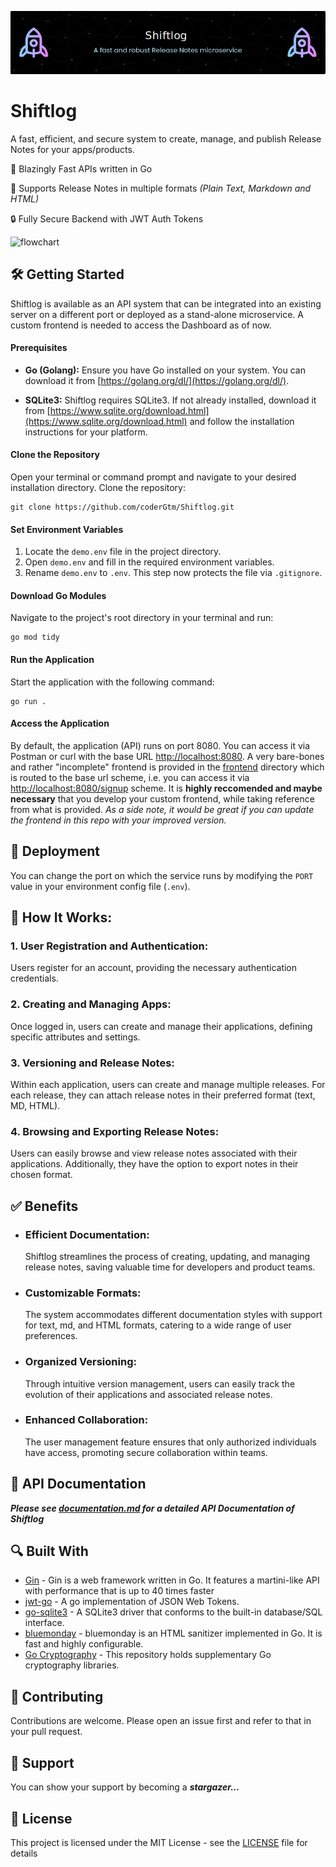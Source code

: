 ![Header](/Shiftlog.png)

# Shiftlog

A fast, efficient, and secure system to create, manage, and publish Release Notes for your apps/products.

🚀 Blazingly Fast APIs written in Go

🔖 Supports Release Notes in multiple formats *(Plain Text, Markdown and HTML)*

🔒 Fully Secure Backend with JWT Auth Tokens

![flowchart](https://github.com/coderGtm/Shiftlog/assets/66418526/827e98d1-be10-4fdb-bff6-00b8283148bb)

## 🛠️ Getting Started

Shiftlog is available as an API system that can be integrated into an existing server on a different port or deployed as a stand-alone microservice. A custom frontend is needed to access the Dashboard as of now.

#### Prerequisites

- **Go (Golang):** Ensure you have Go installed on your system. You can download it from [https://golang.org/dl/](https://golang.org/dl/).

- **SQLite3:** Shiftlog requires SQLite3. If not already installed, download it from [https://www.sqlite.org/download.html](https://www.sqlite.org/download.html) and follow the installation instructions for your platform.

#### Clone the Repository

Open your terminal or command prompt and navigate to your desired installation directory. Clone the repository:

```shell
git clone https://github.com/coderGtm/Shiftlog.git
```

#### Set Environment Variables

1. Locate the `demo.env` file in the project directory.
2. Open `demo.env` and fill in the required environment variables.
3. Rename `demo.env` to `.env`. This step now protects the file via `.gitignore`.

#### Download Go Modules

Navigate to the project's root directory in your terminal and run:

```shell
go mod tidy
```

#### Run the Application

Start the application with the following command:

```shell
go run .
```

#### Access the Application

By default, the application (API) runs on port 8080. You can access it via Postman or curl with the base URL [http://localhost:8080](http://localhost:8080). A very bare-bones and rather "incomplete" frontend is provided in the [frontend](frontend) directory which is routed to the base url scheme, i.e. you can access it via [http://localhost:8080/signup](http://localhost:8080/signup) scheme. It is **highly reccomended and maybe necessary** that you develop your custom frontend, while taking reference from what is provided. _As a side note, it would be great if you can update the frontend in this repo with your improved version._


## 🚀 Deployment

You can change the port on which the service runs by modifying the `PORT` value in your environment config file (`.env`).

## 🚧 How It Works:

### 1. User Registration and Authentication:

Users register for an account, providing the necessary authentication credentials.

### 2. Creating and Managing Apps:

Once logged in, users can create and manage their applications, defining specific attributes and settings.

### 3. Versioning and Release Notes:

Within each application, users can create and manage multiple releases. For each release, they can attach release notes in their preferred format (text, MD, HTML).

### 4. Browsing and Exporting Release Notes:

Users can easily browse and view release notes associated with their applications. Additionally, they have the option to export notes in their chosen format.

## ✅ Benefits

- ### Efficient Documentation: 
    Shiftlog streamlines the process of creating, updating, and managing release notes, saving valuable time for developers and product teams.

- ### Customizable Formats:
    The system accommodates different documentation styles with support for text, md, and HTML formats, catering to a wide range of user preferences.

- ### Organized Versioning:
    Through intuitive version management, users can easily track the evolution of their applications and associated release notes.

- ### Enhanced Collaboration:
    The user management feature ensures that only authorized individuals have access, promoting secure collaboration within teams.

## 📝 API Documentation

***Please see [documentation.md](documentation.md) for a detailed API Documentation of Shiftlog***

## 🔍 Built With

* [Gin](https://github.com/gin-gonic/gin) - Gin is a web framework written in Go. It features a martini-like API with performance that is up to 40 times faster
* [jwt-go](https://github.com/golang-jwt/jwt/v5) - A go implementation of JSON Web Tokens.
* [go-sqlite3](https://github.com/mattn/go-sqlite3) - A SQLite3 driver that conforms to the built-in database/SQL interface.
* [bluemonday](https://github.com/microcosm-cc/bluemonday) - bluemonday is an HTML sanitizer implemented in Go. It is fast and highly configurable.
* [Go Cryptography](https://golang.org/x/crypto) - This repository holds supplementary Go cryptography libraries.

## 🌱 Contributing

Contributions are welcome. Please open an issue first and refer to that in your pull request.

## 🌟 Support

You can show your support by becoming a ***stargazer...*** 

## 📄 License

This project is licensed under the MIT License - see the [LICENSE](LICENSE) file for details
